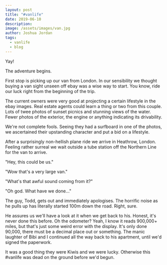 ```yaml
---
layout: post
title: "#vanlife"
date: 2019-06-10
description:
image: /assets/images/van.jpg
author: Joshua Jordan
tags: 
  - vanlife
  - blog
---
```

Yay! 

The adventure begins.

First stop is picking up our van from London. In our sensibility we thought buying a van sight unseen off ebay was a wise way to start. You know, ride our luck right from the beginning of the trip.

The current owners were very good at projecting a certain lifestyle in the ebay images. Real estate agents could learn a thing or two from this couple. Lots of twee photos of sunset picnics and stunning views of the water. Fewer photos of the exterior, the engine or anything indicating its drivability. 

We're not complete fools. Seeing they had a surfboard in one of the photos, we ascertained their upstanding character and put a bid on a lifestyle.

After a surprisingly non-hellish plane ride we arrive in Heathrow, London. Feeling rather surreal we wait outside a tube station off the Northern Line for the van to arrive.

"Hey, this could be us."

"Wow that's a very large van."

"What's that awful sound coming from it?"

"Oh god. What have we done..."

The guy, Todd, gets out and immediately apologises. The horrific noise as he pulls up has literally started 100m down the road. Right, sure. 

He assures us we'll have a look at it when we get back to his. Honest, it's never done this before. Oh the odometer? Yeah, I know it reads 900,000+ miles, but that's just some weird error with the display. It's only done 90,000, there must be a decimal place out or something. The manic laughter of Bibi and I continued all the way back to his apartment, until we'd signed the paperwork.

It was a good thing they were Kiwis and we were lucky. Otherwise this #vanlife was dead on the ground before we'd begun.